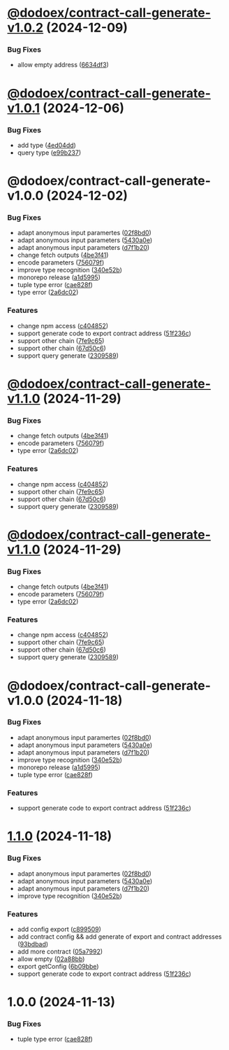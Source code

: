 # [@dodoex/contract-call-generate-v1.0.2](https://github.com/DODOEX/contract-request/compare/@dodoex/contract-call-generate-v1.0.1...@dodoex/contract-call-generate-v1.0.2) (2024-12-09)


### Bug Fixes

* allow empty address ([6634df3](https://github.com/DODOEX/contract-request/commit/6634df35915b068ec8a5a15b22c12550d200aceb))

# [@dodoex/contract-call-generate-v1.0.1](https://github.com/DODOEX/contract-request/compare/@dodoex/contract-call-generate-v1.0.0...@dodoex/contract-call-generate-v1.0.1) (2024-12-06)


### Bug Fixes

* add type ([4ed04dd](https://github.com/DODOEX/contract-request/commit/4ed04ddc43226de9236f4b394e9e4dea18ab2d10))
* query type ([e99b237](https://github.com/DODOEX/contract-request/commit/e99b237d2ac9949532bd8bce77247db8cd5529bf))

# @dodoex/contract-call-generate-v1.0.0 (2024-12-02)


### Bug Fixes

* adapt anonymous input paramertes ([02f8bd0](https://github.com/DODOEX/contract-request/commit/02f8bd0da6b1203b2e34a66ea7c46aa6e9b5bee9))
* adapt anonymous input parameters ([5430a0e](https://github.com/DODOEX/contract-request/commit/5430a0e6ed2cf0946338c033df7d091f93f67bfc))
* adapt anonymous input parameters ([d7f1b20](https://github.com/DODOEX/contract-request/commit/d7f1b206ab2caf7708f04b8b1234863304df85fd))
* change fetch outputs ([4be3f41](https://github.com/DODOEX/contract-request/commit/4be3f4191d57192dbd75ae0551297ec40ed481f7))
* encode parameters ([756079f](https://github.com/DODOEX/contract-request/commit/756079fc3648d91efbc9aa4707b1ee9784c49292))
* improve type recognition ([340e52b](https://github.com/DODOEX/contract-request/commit/340e52b6f0019dd6ce7f48f3d4ee68b0a03fd6ba))
* monorepo release ([a1d5995](https://github.com/DODOEX/contract-request/commit/a1d5995aeb89c3daa0c1a6fb2e341dc6a7c5ba5b))
* tuple type error ([cae828f](https://github.com/DODOEX/contract-request/commit/cae828fb61f7415e663e785663c07dae17ad7f47))
* type error ([2a6dc02](https://github.com/DODOEX/contract-request/commit/2a6dc02cfcdcfc36ad10848c54f294f5c3f074d6))


### Features

* change npm access ([c404852](https://github.com/DODOEX/contract-request/commit/c404852a7ff62d3c5590d2266c046beaca6695e9))
* support generate code to export contract address ([51f236c](https://github.com/DODOEX/contract-request/commit/51f236ca7899c9879b397285cba67e4411a1a2e8))
* support other chain ([7fe9c65](https://github.com/DODOEX/contract-request/commit/7fe9c656dd719b52cac215d96fc9da442f87913f))
* support other chain ([67d50c6](https://github.com/DODOEX/contract-request/commit/67d50c692bb0a584147ce518aeb07f1ef932e2aa))
* support query generate ([2309589](https://github.com/DODOEX/contract-request/commit/2309589d737beee71a553c3f8cd421ec19713790))

# [@dodoex/contract-call-generate-v1.1.0](https://github.com/DODOEX/contract-request/compare/@dodoex/contract-call-generate-v1.0.0...@dodoex/contract-call-generate-v1.1.0) (2024-11-29)


### Bug Fixes

* change fetch outputs ([4be3f41](https://github.com/DODOEX/contract-request/commit/4be3f4191d57192dbd75ae0551297ec40ed481f7))
* encode parameters ([756079f](https://github.com/DODOEX/contract-request/commit/756079fc3648d91efbc9aa4707b1ee9784c49292))
* type error ([2a6dc02](https://github.com/DODOEX/contract-request/commit/2a6dc02cfcdcfc36ad10848c54f294f5c3f074d6))


### Features

* change npm access ([c404852](https://github.com/DODOEX/contract-request/commit/c404852a7ff62d3c5590d2266c046beaca6695e9))
* support other chain ([7fe9c65](https://github.com/DODOEX/contract-request/commit/7fe9c656dd719b52cac215d96fc9da442f87913f))
* support other chain ([67d50c6](https://github.com/DODOEX/contract-request/commit/67d50c692bb0a584147ce518aeb07f1ef932e2aa))
* support query generate ([2309589](https://github.com/DODOEX/contract-request/commit/2309589d737beee71a553c3f8cd421ec19713790))

# [@dodoex/contract-call-generate-v1.1.0](https://github.com/DODOEX/contract-request/compare/@dodoex/contract-call-generate-v1.0.0...@dodoex/contract-call-generate-v1.1.0) (2024-11-29)


### Bug Fixes

* change fetch outputs ([4be3f41](https://github.com/DODOEX/contract-request/commit/4be3f4191d57192dbd75ae0551297ec40ed481f7))
* encode parameters ([756079f](https://github.com/DODOEX/contract-request/commit/756079fc3648d91efbc9aa4707b1ee9784c49292))
* type error ([2a6dc02](https://github.com/DODOEX/contract-request/commit/2a6dc02cfcdcfc36ad10848c54f294f5c3f074d6))


### Features

* change npm access ([c404852](https://github.com/DODOEX/contract-request/commit/c404852a7ff62d3c5590d2266c046beaca6695e9))
* support other chain ([7fe9c65](https://github.com/DODOEX/contract-request/commit/7fe9c656dd719b52cac215d96fc9da442f87913f))
* support other chain ([67d50c6](https://github.com/DODOEX/contract-request/commit/67d50c692bb0a584147ce518aeb07f1ef932e2aa))
* support query generate ([2309589](https://github.com/DODOEX/contract-request/commit/2309589d737beee71a553c3f8cd421ec19713790))

# @dodoex/contract-call-generate-v1.0.0 (2024-11-18)


### Bug Fixes

* adapt anonymous input paramertes ([02f8bd0](https://github.com/DODOEX/contract-request/commit/02f8bd0da6b1203b2e34a66ea7c46aa6e9b5bee9))
* adapt anonymous input parameters ([5430a0e](https://github.com/DODOEX/contract-request/commit/5430a0e6ed2cf0946338c033df7d091f93f67bfc))
* adapt anonymous input parameters ([d7f1b20](https://github.com/DODOEX/contract-request/commit/d7f1b206ab2caf7708f04b8b1234863304df85fd))
* improve type recognition ([340e52b](https://github.com/DODOEX/contract-request/commit/340e52b6f0019dd6ce7f48f3d4ee68b0a03fd6ba))
* monorepo release ([a1d5995](https://github.com/DODOEX/contract-request/commit/a1d5995aeb89c3daa0c1a6fb2e341dc6a7c5ba5b))
* tuple type error ([cae828f](https://github.com/DODOEX/contract-request/commit/cae828fb61f7415e663e785663c07dae17ad7f47))


### Features

* support generate code to export contract address ([51f236c](https://github.com/DODOEX/contract-request/commit/51f236ca7899c9879b397285cba67e4411a1a2e8))

# [1.1.0](https://github.com/DODOEX/contract-request/compare/v1.0.0...v1.1.0) (2024-11-18)


### Bug Fixes

* adapt anonymous input paramertes ([02f8bd0](https://github.com/DODOEX/contract-request/commit/02f8bd0da6b1203b2e34a66ea7c46aa6e9b5bee9))
* adapt anonymous input parameters ([5430a0e](https://github.com/DODOEX/contract-request/commit/5430a0e6ed2cf0946338c033df7d091f93f67bfc))
* adapt anonymous input parameters ([d7f1b20](https://github.com/DODOEX/contract-request/commit/d7f1b206ab2caf7708f04b8b1234863304df85fd))
* improve type recognition ([340e52b](https://github.com/DODOEX/contract-request/commit/340e52b6f0019dd6ce7f48f3d4ee68b0a03fd6ba))


### Features

* add config export ([c899509](https://github.com/DODOEX/contract-request/commit/c899509ebdf767ece3ab02771fd5a95d93f43f36))
* add contract config && add generate of export and contract addresses ([93bdbad](https://github.com/DODOEX/contract-request/commit/93bdbad2d9c222cd8551f659a23f9b0592bda397))
* add more contract ([05a7992](https://github.com/DODOEX/contract-request/commit/05a79925b7637fbc9174245c96eda6b78d93c9fa))
* allow empty ([02a88bb](https://github.com/DODOEX/contract-request/commit/02a88bbc3ad7a71528ba571b24122d7dd2cbeb2e))
* export getConfig ([6b09bbe](https://github.com/DODOEX/contract-request/commit/6b09bbed37a2f27f6fc50283e605bf55116cf260))
* support generate code to export contract address ([51f236c](https://github.com/DODOEX/contract-request/commit/51f236ca7899c9879b397285cba67e4411a1a2e8))

# 1.0.0 (2024-11-13)


### Bug Fixes

* tuple type error ([cae828f](https://github.com/DODOEX/contract-request/commit/cae828fb61f7415e663e785663c07dae17ad7f47))
